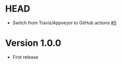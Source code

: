# HEAD

-   Switch from Travis/Appveyor to GitHub actions [#5](https://github.com/ziotom78/Libsharp.jl/pull/5)


# Version 1.0.0

-   First release
